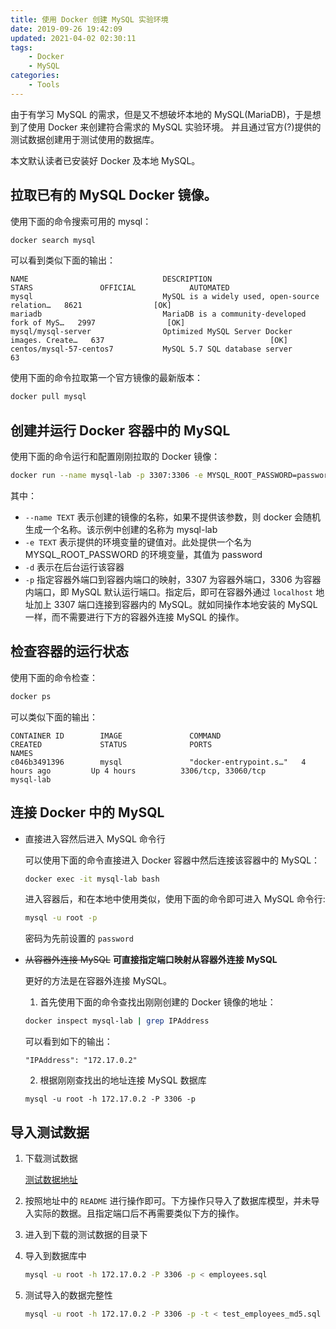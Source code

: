```yaml
---
title: 使用 Docker 创建 MySQL 实验环境
date: 2019-09-26 19:42:09
updated: 2021-04-02 02:30:11
tags:
    - Docker
    - MySQL
categories:
    - Tools
---
```


由于有学习 MySQL 的需求，但是又不想破坏本地的 MySQL(MariaDB)，于是想到了使用 Docker 来创建符合需求的 MySQL 实验环境。
并且通过官方(?)提供的测试数据创建用于测试使用的数据库。

本文默认读者已安装好 Docker 及本地 MySQL。

<!-- more -->

## 拉取已有的 MySQL Docker 镜像。

使用下面的命令搜索可用的 mysql：

```sh
docker search mysql
```

可以看到类似下面的输出：

~~~
NAME                              DESCRIPTION                                     STARS               OFFICIAL            AUTOMATED
mysql                             MySQL is a widely used, open-source relation…   8621                [OK]
mariadb                           MariaDB is a community-developed fork of MyS…   2997                [OK]
mysql/mysql-server                Optimized MySQL Server Docker images. Create…   637                                     [OK]
centos/mysql-57-centos7           MySQL 5.7 SQL database server                   63
~~~

使用下面的命令拉取第一个官方镜像的最新版本：

```sh
docker pull mysql
```

## 创建并运行 Docker 容器中的 MySQL

使用下面的命令运行和配置刚刚拉取的 Docker 镜像：

```sh
docker run --name mysql-lab -p 3307:3306 -e MYSQL_ROOT_PASSWORD=password -d mysql
```

其中：

- `--name TEXT` 表示创建的镜像的名称，如果不提供该参数，则 docker 会随机生成一个名称。该示例中创建的名称为 mysql-lab
- `-e TEXT` 表示提供的环境变量的键值对。此处提供一个名为 MYSQL_ROOT_PASSWORD 的环境变量，其值为 password
- `-d` 表示在后台运行该容器
- `-p` 指定容器外端口到容器内端口的映射，3307 为容器外端口，3306 为容器内端口，即 MySQL 默认运行端口。指定后，即可在容器外通过 `localhost` 地址加上 3307 端口连接到容器内的 MySQL。就如同操作本地安装的 MySQL 一样，而不需要进行下方的容器外连接 MySQL 的操作。

## 检查容器的运行状态

使用下面的命令检查：

```sh
docker ps
```

可以类似下面的输出：

~~~
CONTAINER ID        IMAGE               COMMAND                  CREATED             STATUS              PORTS                                           NAMES
c046b3491396        mysql               "docker-entrypoint.s…"   4 hours ago         Up 4 hours          3306/tcp, 33060/tcp                             mysql-lab
~~~

## 连接 Docker 中的 MySQL

- 直接进入容然后进入 MySQL 命令行

    可以使用下面的命令直接进入 Docker 容器中然后连接该容器中的 MySQL：

    ```sh
    docker exec -it mysql-lab bash
    ```

    进入容器后，和在本地中使用类似，使用下面的命令即可进入 MySQL 命令行:

    ```sh
    mysql -u root -p
    ```

    密码为先前设置的 `password`

- ~~从容器外连接 MySQL~~ **可直接指定端口映射从容器外连接 MySQL**

    更好的方法是在容器外连接 MySQL。

    1. 首先使用下面的命令查找出刚刚创建的 Docker 镜像的地址：

    ```sh
    docker inspect mysql-lab | grep IPAddress
    ```

    可以看到如下的输出：

    ~~~
    "IPAddress": "172.17.0.2"
    ~~~

    2. 根据刚刚查找出的地址连接 MySQL 数据库

    ~~~
    mysql -u root -h 172.17.0.2 -P 3306 -p
    ~~~

## 导入测试数据

1. 下载测试数据

    [测试数据地址](https://github.com/datacharmer/test_db)

2. 按照地址中的 `README` 进行操作即可。下方操作只导入了数据库模型，并未导入实际的数据。且指定端口后不再需要类似下方的操作。

1. 进入到下载的测试数据的目录下

1. 导入到数据库中

    ```sh
    mysql -u root -h 172.17.0.2 -P 3306 -p < employees.sql
    ```

1. 测试导入的数据完整性

    ```sh
    mysql -u root -h 172.17.0.2 -P 3306 -p -t < test_employees_md5.sql
    ```
